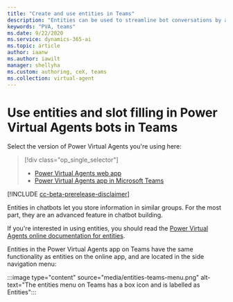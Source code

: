 ```yaml
---
title: "Create and use entities in Teams"
description: "Entities can be used to streamline bot conversations by allowing custom lists, information type mapping, and proactive slot filling."
keywords: "PVA, teams"
ms.date: 9/22/2020
ms.service: dynamics-365-ai
ms.topic: article
author: iaanw
ms.author: iawilt
manager: shellyha
ms.custom: authoring, ceX, teams
ms.collection: virtual-agent
---
```


# Use entities and slot filling in Power Virtual Agents bots in Teams


Select the version of Power Virtual Agents you're using here:

> [!div class="op_single_selector"]
> - [Power Virtual Agents web app](../advanced-entities-slot-filling.md)
> - [Power Virtual Agents app in Microsoft Teams](advanced-entities-slot-filling-teams.md)

[!INCLUDE [cc-beta-prerelease-disclaimer](includes/cc-beta-prerelease-disclaimer-teams.md)]

Entities in chatbots let you store information in similar groups. For the most part, they are an advanced feature in chatbot building.

If you're interested in using entities, you should read the [Power Virtual Agents online documentation for entities](../advanced-entities-slot-filling.md).


Entities in the Power Virtual Agents app on Teams have the same functionality as entities on the online app, and are located in the side navigation menu:



:::image type="content" source="media/entities-teams-menu.png" alt-text="The entities menu on Teams has a box icon and is labelled as Entities":::






